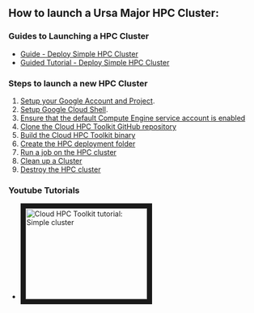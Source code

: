 ## How to launch a Ursa Major HPC Cluster: ##
### Guides to Launching a HPC Cluster ###
* [Guide - Deploy Simple HPC Cluster](https://cloud.google.com/hpc-toolkit/docs/quickstarts/slurm-cluster)
* [Guided Tutorial - Deploy Simple HPC Cluster](https://console.cloud.google.com/getting-started?walkthrough_tutorial_id=hpc-toolkit--quickstart-slurm&_ga=2.169049377.1833808471.1666838985-628450353.1665092706&_gac=1.90681832.1664822270.Cj0KCQjwkOqZBhDNARIsAACsbfK4VuZqwQvGYUhS16RTB3O7djxpOTWmNXfNvD83-ddlNnFVzszYp20aAuLPEALw_wcB)  
### Steps to launch a new HPC Cluster ###
1. [Setup your Google Account and Project](https://console.cloud.google.com/).
2. [Setup Google Cloud Shell](https://cloud.google.com/hpc-toolkit/docs/quickstarts/slurm-cluster#launch).
3. [Ensure that the default Compute Engine service account is enabled](https://cloud.google.com/hpc-toolkit/docs/quickstarts/slurm-cluster#ensure_that_the_default_service_account_is_enabled)
4. [Clone the Cloud HPC Toolkit GitHub repository](https://cloud.google.com/hpc-toolkit/docs/quickstarts/slurm-cluster#clone_the_github_repository)
5. [Build the Cloud HPC Toolkit binary](https://cloud.google.com/hpc-toolkit/docs/quickstarts/slurm-cluster#build_the_binary)
6. [Create the HPC deployment folder](https://cloud.google.com/hpc-toolkit/docs/quickstarts/slurm-cluster#create_the_hpc_deployment_folder)
7. [Run a job on the HPC cluster](https://cloud.google.com/hpc-toolkit/docs/quickstarts/slurm-cluster#run_a_job_on_the_hpc_cluster)
8. [Clean up a Cluster](https://cloud.google.com/hpc-toolkit/docs/quickstarts/slurm-cluster#clean-up)
9. [Destroy the HPC cluster](https://cloud.google.com/hpc-toolkit/docs/quickstarts/slurm-cluster#destroy_the_hpc_cluster)
### Youtube Tutorials ###
* <a href="http://www.youtube.com/watch?feature=player_embedded&v=acRzY4mnkAc
" target="_blank"><img src="http://img.youtube.com/vi/acRzY4mnkAc/0.jpg" 
alt="Cloud HPC Toolkit tutorial: Simple cluster" width="240" height="180" border="10" /></a>